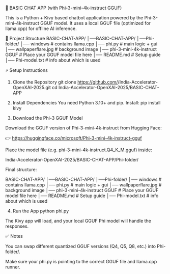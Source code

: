 🧠 BASIC CHAT APP (with Phi-3-mini-4k-instruct GGUF)

This is a Python + Kivy based chatbot application powered by the Phi-3-mini-4k-instruct GGUF model.
It uses a local GGUF file (optimized for llama.cpp) for offline AI inference.

📂 Project Structure
BASIC-CHAT-APP/
│──BASIC-CHAT-APP/
                  │──Phi-folder/
                                │── windows                                                                  # contains llama.cpp
                                │── phi.py                                                                   # main logic + gui
                                │── wallpaperflare.jpg                                                       # background image
                                │── phi-3-mini-4k-instruct GGUF                                              # Place your GGUF model file here
                  │── README.md                                                                              # Setup guide
                  │── Phi-model.txt                                                                          # info about which is used

⚡ Setup Instructions

1. Clone the Repository
git clone https://github.com/<your-username>/India-Accelerator-OpenXAI-2025.git
cd India-Accelerator-OpenXAI-2025/BASIC-CHAT-APP

2. Install Dependencies
You need Python 3.10+ and pip. Install:
pip install kivy

3. Download the Phi-3 GGUF Model

Download the GGUF version of Phi-3-mini-4k-instruct from Hugging Face:

👉 https://huggingface.co/microsoft/Phi-3-mini-4k-instruct-gguf

Place the model file (e.g. phi-3-mini-4k-instruct.Q4_K_M.gguf) inside:

India-Accelerator-OpenXAI-2025/BASIC-CHAT-APP/Phi-folder/


Final structure:

BASIC-CHAT-APP/
│──BASIC-CHAT-APP/
                  │──Phi-folder/
                                │── windows                                                                  # contains llama.cpp
                                │── phi.py                                                                   # main logic + gui
                                │── wallpaperflare.jpg                                                       # background image
                                │── phi-3-mini-4k-instruct GGUF                                              # Place your GGUF model file here
                  │── README.md                                                                              # Setup guide
                  │── Phi-model.txt                                                                          # info about which is used

4. Run the App
python phi.py


The Kivy app will load, and your local GGUF Phi model will handle the responses.

✅ Notes

You can swap different quantized GGUF versions (Q4, Q5, Q8, etc.) into Phi-folder/.

Make sure your phi.py is pointing to the correct GGUF file and llama.cpp runner.
